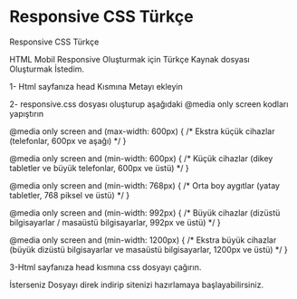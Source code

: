 # Responsive CSS Türkçe
Responsive CSS Türkçe

HTML Mobil Responsive Oluşturmak için Türkçe Kaynak dosyası Oluşturmak İstedim.

1- Html sayfanıza head Kısmına Metayı ekleyin
<meta name="viewport" content="width=device-width, initial-scale=1.0">
  
2- responsive.css dosyası oluşturup aşağıdaki @media only screen kodları yapıştırın

@media only screen and (max-width: 600px) {
/* Ekstra küçük cihazlar (telefonlar, 600px ve aşağı) */
}


@media only screen and (min-width: 600px) {
/* Küçük cihazlar (dikey tabletler ve büyük telefonlar, 600px ve üstü) */
}


@media only screen and (min-width: 768px) {
/* Orta boy aygıtlar (yatay tabletler, 768 piksel ve üstü) */
}


@media only screen and (min-width: 992px) {
/* Büyük cihazlar (dizüstü bilgisayarlar / masaüstü bilgisayarlar, 992px ve üstü) */
}


@media only screen and (min-width: 1200px) {
/* Ekstra büyük cihazlar (büyük dizüstü bilgisayarlar ve masaüstü bilgisayarlar, 1200px ve üstü) */
}

3-Html sayfanıza head kısmına css dosyayı çağırın. 
<link rel="stylesheet" type="text/css" href="css/responsive.css">

İsterseniz Dosyayı direk indirip sitenizi hazırlamaya başlayabilirsiniz.
